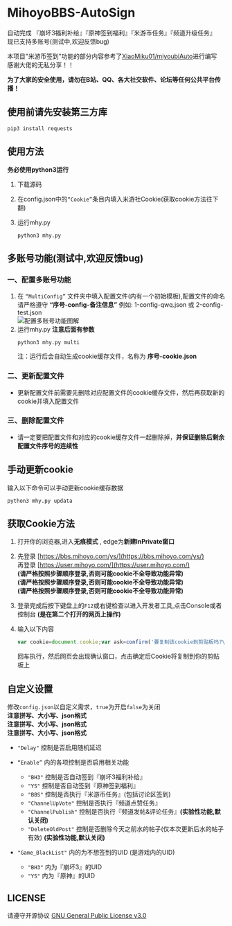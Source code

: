# MihoyoBBS-AutoSign
自动完成 『崩坏3福利补给』『原神签到福利』『米游币任务』『频道升级任务』  
现已支持多账号(测试中,欢迎反馈bug)

本项目"米游币签到"功能的部分内容参考了[XiaoMiku01/miyoubiAuto](https://github.com/XiaoMiku01/miyoubiAuto)进行编写  
感谢大佬的无私分享！！  

**为了大家的安全使用，请勿在B站、QQ、各大社交软件、论坛等任何公共平台传播！**


## 使用前请先安装第三方库
```shell
pip3 install requests
```


## 使用方法
**务必使用python3运行**  

1. 下载源码

2. 在config.json中的`“Cookie”`条目内填入米游社Cookie(获取cookie方法往下翻)  

3. 运行mhy.py  
    ```shell
    python3 mhy.py
    ```


## 多账号功能(测试中,欢迎反馈bug)
### 一、配置多账号功能
1. 在 `“MultiConfig”` 文件夹中填入配置文件(内有一个初始模板),配置文件的命名请严格遵守 **“序号-config-备注信息”** 例如: 1-config-qwq.json 或 2-config-test.json  
![配置多账号功能图解](https://upload-bbs.mihoyo.com/upload/2022/09/04/79828707/36449c1bf9802a6873ab963f3f67db6d_3701744741000984365.png
)
2. 运行mhy.py **注意后面有参数**  
    ```shell
    python3 mhy.py multi
    ```
    注：运行后会自动生成cookie缓存文件，名称为 **序号-cookie.json**
### 二、更新配置文件
- 更新配置文件前需要先删除对应配置文件的cookie缓存文件，然后再获取新的cookie并填入配置文件
### 三、删除配置文件
- 请一定要把配置文件和对应的cookie缓存文件一起删除掉，**并保证删除后剩余配置文件序号的连续性**

## 手动更新cookie
输入以下命令可以手动更新cookie缓存数据
```shell
python3 mhy.py updata
```

## 获取Cookie方法

1. 打开你的浏览器,进入**无痕模式** , edge为**新建InPrivate窗口**

2.  先登录 [https://bbs.mihoyo.com/ys/](https://bbs.mihoyo.com/ys/)  
    再登录 [https://user.mihoyo.com/](https://user.mihoyo.com/)  
    **(请严格按照步骤顺序登录,否则可能cookie不全导致功能异常)**  
    **(请严格按照步骤顺序登录,否则可能cookie不全导致功能异常)**  
    **(请严格按照步骤顺序登录,否则可能cookie不全导致功能异常)**

3. 登录完成后按下键盘上的`F12`或右键检查以进入开发者工具,点击Console或者控制台 **(是在第二个打开的网页上操作)**

4. 输入以下内容

   ```javascript
   var cookie=document.cookie;var ask=confirm('要复制该cookie到剪贴板吗?\n\n'+cookie);if(ask==true){copy(cookie);msg=cookie}
   ```

   回车执行，然后网页会出现确认窗口，点击确定后Cookie将复制到你的剪贴板上


## 自定义设置
修改`config.json`以自定义需求，`true`为开启`false`为关闭  
**注意拼写、大小写、json格式**  
**注意拼写、大小写、json格式**  
**注意拼写、大小写、json格式**  

- `"Delay"` 控制是否启用随机延迟

- `“Enable”` 内的各项控制是否启用相关功能  
    - `"BH3"` 控制是否自动签到『崩坏3福利补给』
    - `"YS"` 控制是否自动签到『原神签到福利』
    - `"BBS"` 控制是否执行『米游币任务』(包括讨论区签到)
    - `"ChannelUpVote"` 控制是否执行『频道点赞任务』
    - `"ChannelPublish"` 控制是否执行『频道发帖&评论任务』**(实验性功能,默认关闭)**
    - `"DeleteOldPost"` 控制是否删除今天之前水的帖子(仅本次更新后水的帖子有效) **(实验性功能,默认关闭)**

- `"Game_BlackList"` 内的为不想签到的UID (是游戏内的UID)
    - `"BH3"` 内为『崩坏3』的UID
    - `"YS"` 内为『原神』的UID

## LICENSE
请遵守开源协议 [GNU General Public License v3.0](https://github.com/lingduzero666/MihoyoBBS-AutoSign/blob/main/LICENSE)
